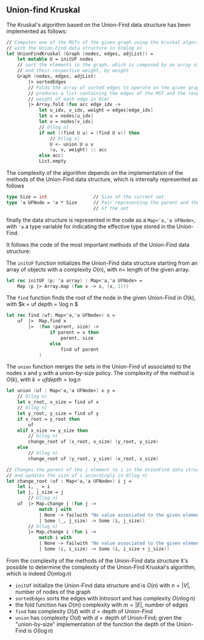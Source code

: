 ## Union-find Kruskal

The Kruskal's algorithm based on the Union-Find data structure has been 
implemented as follows:

```fsharp
// Computes one of the MSTs of the given graph using the kruskal algorithm 
// with the Union-Find data structure in O(mlog n)
let UnionFindKruskal (Graph (nodes, edges, adjList)) =
    let mutable U = initUF nodes
    // sort the elements in the graph, which is composed by an array of edges 
    // and their respective weight, by weight
    Graph (nodes, edges, adjList)
        |> sortedEdges
        // Folds the array of sorted edges to operate on the given graph and 
        // produces a list containing the edges of the MST and the respective 
        // weight of each edge in O(m)
        |> Array.fold (fun acc edge_idx ->
            let u_idx, v_idx, weight = edges[edge_idx]
            let u = nodes[u_idx]
            let v = nodes[v_idx]
            // O(log n)
            if not ((find U u) = (find U v)) then
                // O(log n)
                U <- union U u v
                (u, v, weight) :: acc
            else acc) 
            List.empty
```

The complexity of the algorithm depends on the implementation of the methods 
of the Union-Find data structure, which is internally represented as follows

```fsharp
type Size = int                 // Size of the current set
type 'a UFNode = 'a * Size      // Pair representing the parent and the size 
                                // of the set
```

finally the data structure is represented in the code as a `Map<'a,'a UFNode>`, 
with `'a` a type variable for indicating the effective type stored in the Union-Find.

It follows the code of the most important methods of the Union-Find data 
structure:

The `initUF` function initializes the Union-Find data structure starting from 
an array of objects with a complexity $O(n)$, with $n =$ length of the given 
array.

```fsharp
let rec initUF (p: 'a array) : Map<'a,'a UFNode> =
    Map (p |> Array.map (fun x -> x, (x, 1)))
```

The `find` function finds the root of the node in the given Union-Find in 
$O(k)$, with $k = uf depth = \log n $

```fsharp
let rec find (uf: Map<'a,'a UFNode>) x =
    uf  |>  Map.find x
        |>  (fun (parent, size) ->
                if parent = x then
                    parent, size
                else
                    find uf parent
            )
```

The `union` function merges the sets in the Union-Find uf associated to the 
nodes x and y with a union-by-size policy.
The complexity of the method is $O(k)$, with $k = uf depth = \log n$

```fsharp
let union (uf : Map<'a,'a UFNode>) x y =
    // O(log n)
    let x_root, x_size = find uf x
    // O(log n)
    let y_root, y_size = find uf y
    if x_root = y_root then
        uf
    elif x_size >= y_size then
        // O(log n)
        change_root uf (x_root, x_size) (y_root, y_size)
    else
        // O(log n)
        change_root uf (y_root, y_size) (x_root, x_size)
```

```fsharp
// Changes the parent of the j element to i in the UnionFind data structure uf 
// and updates the size of i accordingly in O(log n)
let change_root (uf : Map<'a,'a UFNode>) i j =
    let i, _ = i
    let j, j_size = j
        // O(log n)
    uf  |> Map.change j (fun j ->
            match j with
            | None -> failwith "No value associated to the given element"
            | Some (_, j_size) -> Some (i, j_size))
        // O(log n)
        |> Map.change i (fun i ->
            match i with
            | None -> failwith "No value associated to the given element"
            | Some (i, i_size) -> Some (i, i_size + j_size))

```

From the complexity of the methods of the Union-Find data structure it's 
possible to determine the complexity of the Union-Find Kruskal's algorithm, 
which is indeed $O(m\log n)$
- `initUf` initialize the Union-Find data structure and is $O(n)$ with 
$n=|V|$, number of nodes of the graph
- `sortedEdges` sorts the edges with Introsort and has complexity $O(n\log n)$
- the fold function has $O(m)$ complexity with $m=|E|$, number of edges
- `find` has complexity $O(d)$ with $d=\text{depth of Union-Find}$
- `union` has complexity $O(d)$ with $d=\text{depth of Union-Find}$; given the 
"union-by-size" implementation of the function the depth of the Union-Find is 
$O(\log n)$
